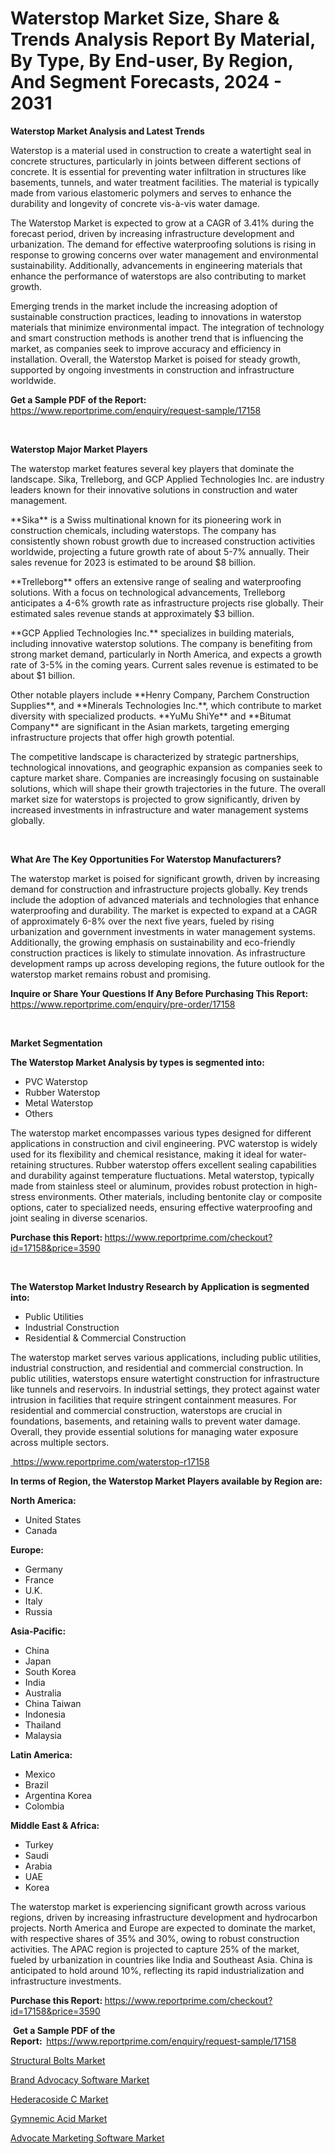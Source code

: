 <p><h1>Waterstop Market Size, Share & Trends Analysis Report By Material, By Type, By End-user, By Region, And Segment Forecasts, 2024 - 2031</h1></p><p><strong>Waterstop Market Analysis and Latest Trends</strong></p>
<p><p>Waterstop is a material used in construction to create a watertight seal in concrete structures, particularly in joints between different sections of concrete. It is essential for preventing water infiltration in structures like basements, tunnels, and water treatment facilities. The material is typically made from various elastomeric polymers and serves to enhance the durability and longevity of concrete vis-à-vis water damage.</p><p>The Waterstop Market is expected to grow at a CAGR of 3.41% during the forecast period, driven by increasing infrastructure development and urbanization. The demand for effective waterproofing solutions is rising in response to growing concerns over water management and environmental sustainability. Additionally, advancements in engineering materials that enhance the performance of waterstops are also contributing to market growth.</p><p>Emerging trends in the market include the increasing adoption of sustainable construction practices, leading to innovations in waterstop materials that minimize environmental impact. The integration of technology and smart construction methods is another trend that is influencing the market, as companies seek to improve accuracy and efficiency in installation. Overall, the Waterstop Market is poised for steady growth, supported by ongoing investments in construction and infrastructure worldwide.</p></p>
<p><strong>Get a Sample PDF of the Report:&nbsp;</strong> <a href="https://www.reportprime.com/enquiry/request-sample/17158?utm_campaign=9&utm_medium=2&utm_source=Github&utm_content=ia&utm_term=24112024&utm_id=waterstop">https://www.reportprime.com/enquiry/request-sample/17158</a></p>
<p>&nbsp;</p>
<p><strong>Waterstop Major Market Players</strong></p>
<p><p>The waterstop market features several key players that dominate the landscape. Sika, Trelleborg, and GCP Applied Technologies Inc. are industry leaders known for their innovative solutions in construction and water management.</p><p>**Sika** is a Swiss multinational known for its pioneering work in construction chemicals, including waterstops. The company has consistently shown robust growth due to increased construction activities worldwide, projecting a future growth rate of about 5-7% annually. Their sales revenue for 2023 is estimated to be around $8 billion.</p><p>**Trelleborg** offers an extensive range of sealing and waterproofing solutions. With a focus on technological advancements, Trelleborg anticipates a 4-6% growth rate as infrastructure projects rise globally. Their estimated sales revenue stands at approximately $3 billion.</p><p>**GCP Applied Technologies Inc.** specializes in building materials, including innovative waterstop solutions. The company is benefiting from strong market demand, particularly in North America, and expects a growth rate of 3-5% in the coming years. Current sales revenue is estimated to be about $1 billion.</p><p>Other notable players include **Henry Company, Parchem Construction Supplies**, and **Minerals Technologies Inc.**, which contribute to market diversity with specialized products. **YuMu ShiYe** and **Bitumat Company** are significant in the Asian markets, targeting emerging infrastructure projects that offer high growth potential.</p><p>The competitive landscape is characterized by strategic partnerships, technological innovations, and geographic expansion as companies seek to capture market share. Companies are increasingly focusing on sustainable solutions, which will shape their growth trajectories in the future. The overall market size for waterstops is projected to grow significantly, driven by increased investments in infrastructure and water management systems globally.</p></p>
<p>&nbsp;</p>
<p><strong>What Are The Key Opportunities For Waterstop Manufacturers?</strong></p>
<p><p>The waterstop market is poised for significant growth, driven by increasing demand for construction and infrastructure projects globally. Key trends include the adoption of advanced materials and technologies that enhance waterproofing and durability. The market is expected to expand at a CAGR of approximately 6-8% over the next five years, fueled by rising urbanization and government investments in water management systems. Additionally, the growing emphasis on sustainability and eco-friendly construction practices is likely to stimulate innovation. As infrastructure development ramps up across developing regions, the future outlook for the waterstop market remains robust and promising.</p></p>
<p><strong>Inquire or Share Your Questions If Any Before Purchasing This Report:</strong> <a href="https://www.reportprime.com/enquiry/pre-order/17158?utm_campaign=9&utm_medium=2&utm_source=Github&utm_content=ia&utm_term=24112024&utm_id=waterstop">https://www.reportprime.com/enquiry/pre-order/17158</a></p>
<p>&nbsp;</p>
<p><strong>Market Segmentation</strong></p>
<p><strong>The Waterstop Market Analysis by types is segmented into:</strong></p>
<p><ul><li>PVC Waterstop</li><li>Rubber Waterstop</li><li>Metal Waterstop</li><li>Others</li></ul></p>
<p><p>The waterstop market encompasses various types designed for different applications in construction and civil engineering. PVC waterstop is widely used for its flexibility and chemical resistance, making it ideal for water-retaining structures. Rubber waterstop offers excellent sealing capabilities and durability against temperature fluctuations. Metal waterstop, typically made from stainless steel or aluminum, provides robust protection in high-stress environments. Other materials, including bentonite clay or composite options, cater to specialized needs, ensuring effective waterproofing and joint sealing in diverse scenarios.</p></p>
<p><strong>Purchase this Report:&nbsp;</strong><a href="https://www.reportprime.com/checkout?id=17158&price=3590&utm_campaign=9&utm_medium=2&utm_source=Github&utm_content=ia&utm_term=24112024&utm_id=waterstop">https://www.reportprime.com/checkout?id=17158&price=3590</a></p>
<p>&nbsp;</p>
<p><strong>The Waterstop Market Industry Research by Application is segmented into:</strong></p>
<p><ul><li>Public Utilities</li><li>Industrial Construction</li><li>Residential & Commercial Construction</li></ul></p>
<p><p>The waterstop market serves various applications, including public utilities, industrial construction, and residential and commercial construction. In public utilities, waterstops ensure watertight construction for infrastructure like tunnels and reservoirs. In industrial settings, they protect against water intrusion in facilities that require stringent containment measures. For residential and commercial construction, waterstops are crucial in foundations, basements, and retaining walls to prevent water damage. Overall, they provide essential solutions for managing water exposure across multiple sectors.</p></p>
<p><a href="https://www.reportprime.com/waterstop-r17158?utm_campaign=9&utm_medium=2&utm_source=Github&utm_content=ia&utm_term=24112024&utm_id=waterstop">&nbsp;https://www.reportprime.com/waterstop-r17158</a></p>
<p><strong>In terms of Region, the Waterstop Market Players available by Region are:</strong></p>
<p>
    <p> <strong> North America: </strong>
        <ul>
            <li>United States</li>
            <li>Canada</li>
        </ul>
        </p> 
    <p> <strong> Europe: </strong>
        <ul>
            <li>Germany</li>
            <li>France</li>
            <li>U.K.</li>
            <li>Italy</li>
            <li>Russia</li>
        </ul>
        </p> 
    <p> <strong> Asia-Pacific: </strong>
        <ul>
            <li>China</li>
            <li>Japan</li>
            <li>South Korea</li>
            <li>India</li>
            <li>Australia</li>
            <li>China Taiwan</li>
            <li>Indonesia</li>
            <li>Thailand</li>
            <li>Malaysia</li>
        </ul>
        </p> 
    <p> <strong> Latin America: </strong>
        <ul>
            <li>Mexico</li>
            <li>Brazil</li>
            <li>Argentina Korea</li>
            <li>Colombia</li>
        </ul>
        </p> 
    <p> <strong> Middle East & Africa: </strong>
        <ul>
            <li>Turkey</li>
            <li>Saudi</li>
            <li>Arabia</li>
            <li>UAE</li>
            <li>Korea</li>
        </ul>
    </p>
    </p>
<p><p>The waterstop market is experiencing significant growth across various regions, driven by increasing infrastructure development and hydrocarbon projects. North America and Europe are expected to dominate the market, with respective shares of 35% and 30%, owing to robust construction activities. The APAC region is projected to capture 25% of the market, fueled by urbanization in countries like India and Southeast Asia. China is anticipated to hold around 10%, reflecting its rapid industrialization and infrastructure investments.</p></p>
<p><strong>Purchase this Report: </strong><a href="https://www.reportprime.com/checkout?id=17158&price=3590&utm_campaign=9&utm_medium=2&utm_source=Github&utm_content=ia&utm_term=24112024&utm_id=waterstop">https://www.reportprime.com/checkout?id=17158&price=3590</a></p>
<p>&nbsp;<strong>Get a Sample PDF of the Report:&nbsp;&nbsp;</strong><a href="https://www.reportprime.com/enquiry/request-sample/17158?utm_campaign=9&utm_medium=2&utm_source=Github&utm_content=ia&utm_term=24112024&utm_id=waterstop">https://www.reportprime.com/enquiry/request-sample/17158</a></p>
<p><strong></strong></p>
<p><p><a href="https://github.com/hgf64gh/Market-Research-Report-List-1/blob/main/structural-bolts-market.md?utm_campaign=9&utm_medium=2&utm_source=Github&utm_content=ia&utm_term=24112024&utm_id=waterstop">Structural Bolts Market</a></p><p><a href="https://issuu.com/reportprime-2/docs/brand-advocacy-software-market-size_6a3b0fc2a82140?utm_campaign=9&utm_medium=2&utm_source=Github&utm_content=ia&utm_term=24112024&utm_id=waterstop">Brand Advocacy Software Market</a></p><p><a href="https://www.linkedin.com/pulse/market-dynamics-future-trends-global-hederacoside-c-sector-mjw6e?utm_campaign=9&utm_medium=2&utm_source=Github&utm_content=ia&utm_term=24112024&utm_id=waterstop">Hederacoside C Market</a></p><p><a href="https://www.linkedin.com/pulse/gymnemic-acid-market-ecosystem-competitive-landscape-strategic-oej6e?utm_campaign=9&utm_medium=2&utm_source=Github&utm_content=ia&utm_term=24112024&utm_id=waterstop">Gymnemic Acid Market</a></p><p><a href="https://issuu.com/reportprime-2/docs/advocate-marketing-software-market-_1858bb16253c7e?utm_campaign=9&utm_medium=2&utm_source=Github&utm_content=ia&utm_term=24112024&utm_id=waterstop">Advocate Marketing Software Market</a></p></p>